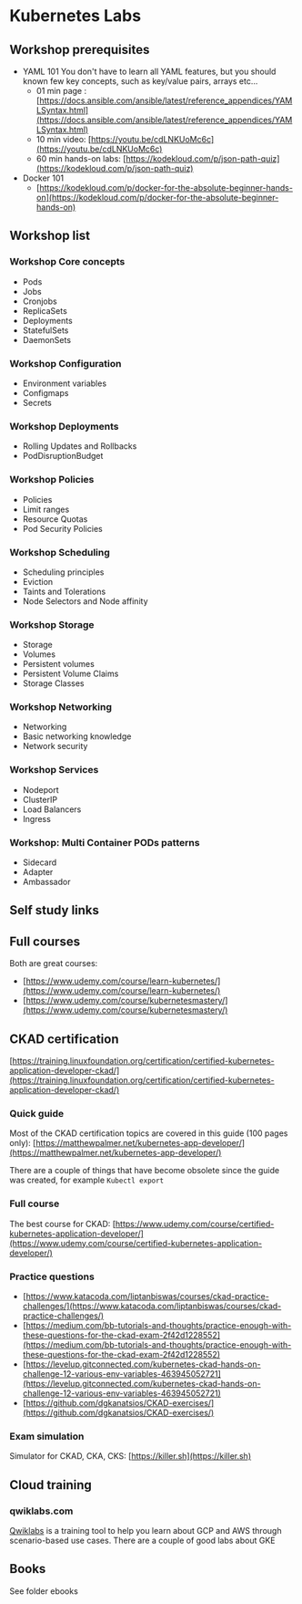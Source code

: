 # Kubernetes Labs
## Workshop prerequisites
* YAML 101
You don't have to learn all YAML features, but you should known few key concepts, such as key/value pairs, arrays etc...
  * 01 min page : [https://docs.ansible.com/ansible/latest/reference_appendices/YAMLSyntax.html](https://docs.ansible.com/ansible/latest/reference_appendices/YAMLSyntax.html)
  * 10 min video: [https://youtu.be/cdLNKUoMc6c](https://youtu.be/cdLNKUoMc6c)
  * 60 min hands-on labs: [https://kodekloud.com/p/json-path-quiz](https://kodekloud.com/p/json-path-quiz)
* Docker 101
  * [https://kodekloud.com/p/docker-for-the-absolute-beginner-hands-on](https://kodekloud.com/p/docker-for-the-absolute-beginner-hands-on)

## Workshop list

### Workshop Core concepts
* Pods
* Jobs
* Cronjobs
* ReplicaSets
* Deployments
* StatefulSets
* DaemonSets

### Workshop Configuration
* Environment variables
* Configmaps
* Secrets

### Workshop Deployments
* Rolling Updates and Rollbacks
* PodDisruptionBudget

### Workshop Policies
* Policies
* Limit ranges
* Resource Quotas
* Pod Security Policies 

### Workshop Scheduling 
* Scheduling principles
* Eviction
* Taints and Tolerations
* Node Selectors and Node affinity

### Workshop Storage 
* Storage
* Volumes
* Persistent volumes
* Persistent Volume Claims
* Storage Classes

### Workshop Networking
* Networking
* Basic networking knowledge
* Network security

### Workshop Services 
* Nodeport 
* ClusterIP
* Load Balancers
* Ingress

### Workshop: Multi Container PODs patterns
* Sidecard
* Adapter
* Ambassador

## Self study links

## Full courses
Both are great courses:
* [https://www.udemy.com/course/learn-kubernetes/](https://www.udemy.com/course/learn-kubernetes/)
* [https://www.udemy.com/course/kubernetesmastery/](https://www.udemy.com/course/kubernetesmastery/)

## CKAD certification
[https://training.linuxfoundation.org/certification/certified-kubernetes-application-developer-ckad/](https://training.linuxfoundation.org/certification/certified-kubernetes-application-developer-ckad/)

### Quick guide
Most of the CKAD certification topics are covered in this guide (100 pages only): [https://matthewpalmer.net/kubernetes-app-developer/](https://matthewpalmer.net/kubernetes-app-developer/)

There are a couple of things that have become obsolete since the guide was created, for example ```Kubectl export```

### Full course
The best course for CKAD: [https://www.udemy.com/course/certified-kubernetes-application-developer/](https://www.udemy.com/course/certified-kubernetes-application-developer/)

### Practice questions
* [https://www.katacoda.com/liptanbiswas/courses/ckad-practice-challenges/](https://www.katacoda.com/liptanbiswas/courses/ckad-practice-challenges/)
* [https://medium.com/bb-tutorials-and-thoughts/practice-enough-with-these-questions-for-the-ckad-exam-2f42d1228552](https://medium.com/bb-tutorials-and-thoughts/practice-enough-with-these-questions-for-the-ckad-exam-2f42d1228552)
* [https://levelup.gitconnected.com/kubernetes-ckad-hands-on-challenge-12-various-env-variables-463945052721](https://levelup.gitconnected.com/kubernetes-ckad-hands-on-challenge-12-various-env-variables-463945052721)
* [https://github.com/dgkanatsios/CKAD-exercises/](https://github.com/dgkanatsios/CKAD-exercises/)

### Exam simulation
Simulator for CKAD, CKA, CKS: [https://killer.sh](https://killer.sh)

## Cloud training

### qwiklabs.com
[Qwiklabs](Qwiklabs) is a training tool to help you learn about GCP and AWS through scenario-based use cases. There are a couple of good labs about GKE

## Books
See folder ebooks



